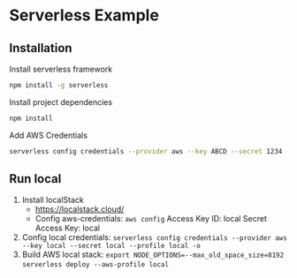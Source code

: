 # Serverless Example

## Installation

Install serverless framework

```sh
npm install -g serverless
```

Install project dependencies

```sh
npm install
```

Add AWS Credentials

```sh
serverless config credentials --provider aws --key ABCD --secret 1234 --profile local -o
```

## Run local

1. Install localStack
   - <https://localstack.cloud/>
   - Config aws-credentials:
     `aws config`
     Access Key ID: local
     Secret Access Key: local
2. Config local credentials:
   `serverless config credentials --provider aws --key local --secret local --profile local -o`
3. Build AWS local stack:
   `export NODE_OPTIONS=--max_old_space_size=8192`
   `serverless deploy --aws-profile local`
